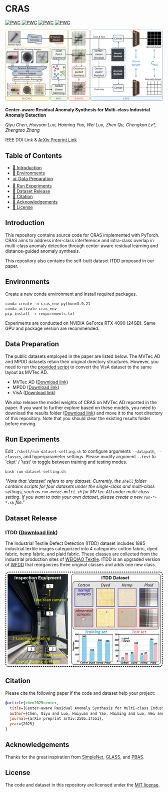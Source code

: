 # CRAS

[![PWC](https://img.shields.io/endpoint.svg?url=https://paperswithcode.com/badge/center-aware-residual-anomaly-synthesis-for/multi-class-anomaly-detection-on-mvtec-ad)](https://paperswithcode.com/sota/multi-class-anomaly-detection-on-mvtec-ad?p=center-aware-residual-anomaly-synthesis-for)
[![PWC](https://img.shields.io/endpoint.svg?url=https://paperswithcode.com/badge/center-aware-residual-anomaly-synthesis-for/anomaly-detection-on-mpdd)](https://paperswithcode.com/sota/anomaly-detection-on-mpdd?p=center-aware-residual-anomaly-synthesis-for)
[![PWC](https://img.shields.io/endpoint.svg?url=https://paperswithcode.com/badge/center-aware-residual-anomaly-synthesis-for/multi-class-anomaly-detection-on-itdd)](https://paperswithcode.com/sota/multi-class-anomaly-detection-on-itdd?p=center-aware-residual-anomaly-synthesis-for)
[![PWC](https://img.shields.io/endpoint.svg?url=https://paperswithcode.com/badge/center-aware-residual-anomaly-synthesis-for/anomaly-detection-on-mvtec-ad)](https://paperswithcode.com/sota/anomaly-detection-on-mvtec-ad?p=center-aware-residual-anomaly-synthesis-for)

![](figures/CRAS_schematic.png)

**Center-aware Residual Anomaly Synthesis for Multi-class Industrial Anomaly Detection**

_Qiyu Chen, Huiyuan Luo, Haiming Yao, Wei Luo, Zhen Qu, Chengkan Lv*, Zhengtao Zhang_

IEEE DOI Link &
[ArXiv Preprint Link](https://arxiv.org/abs/2505.17551)

## Table of Contents
* [📖 Introduction](#introduction)
* [🔧 Environments](#environments)
* [📊 Data Preparation](#data-preparation)
* [🚀 Run Experiments](#run-experiments)
* [📂 Dataset Release](#dataset-release)
* [🔗 Citation](#citation)
* [🙏 Acknowledgements](#acknowledgements)
* [📜 License](#license)

## Introduction
This repository contains source code for CRAS implemented with PyTorch.
CRAS aims to address inter-class interference and intra-class overlap in multi-class anomaly detection
through center-aware residual learning and distance-guided anomaly synthesis.

This repository also contains the self-built dataset ITDD proposed in our paper.

## Environments
Create a new conda environment and install required packages.
```
conda create -n cras_env python=3.9.21
conda activate cras_env
pip install -r requirements.txt
```
Experiments are conducted on NVIDIA GeForce RTX 4090 (24GB).
Same GPU and package version are recommended. 

## Data Preparation
The public datasets employed in the paper are listed below.
The MVTec AD and MPDD datasets retain their original directory structures.
However, you need to run the [provided script](https://github.com/amazon-science/spot-diff/?tab=readme-ov-file#data-preparation)
to convert the VisA dataset to the same layout as MVTec AD.

- MVTec AD ([Download link](https://www.mvtec.com/company/research/datasets/mvtec-ad/))
- MPDD ([Download link](https://github.com/stepanje/MPDD/))
- VisA ([Download link](https://github.com/amazon-science/spot-diff/))

We also release the model weights of CRAS on MVTec AD reported in the paper.
If you want to further explore based on these models,
you need to download the results folder
([Download link](https://drive.google.com/drive/folders/1v6SZD6O3LKVTTliVgp8DeFEqyZ0QCets?usp=sharing))
and move it to the root directory of this repository.
Note that you should clear the existing results folder before moving.

## Run Experiments
Edit `./shell/run-dataset-setting.sh` to configure arguments `--datapath`, `--classes`, and hyperparameter settings.
Please modify argument `--test` to 'ckpt' / 'test' to toggle between training and testing modes.

```
bash run-dataset-setting.sh
```

_"Note that 'dataset' refers to any dataset.
Currently, the `shell` folder contains scripts for four datasets under the single-class and multi-class settings,
such as `run-mvtec-multi.sh` for MVTec AD under multi-class setting. If you want to train your own dataset,
please create a new `run-*-*.sh` file."_

## Dataset Release
### ITDD ([Download link](https://drive.google.com/file/d/1Iy-f_jxJFhSxDc4J0f85wwQKuwj1NzvX/view?usp=sharing/))
The Industrial Textile Defect Detection (ITDD) dataset includes 1885 industrial textile images categorized into 4 categories:
cotton fabric, dyed fabric, hemp fabric, and plaid fabric.
These classes are collected from the industrial production sites of [WEIQIAO Textile](http://www.wqfz.com/en/).
ITDD is an upgraded version of [WFDD](https://github.com/cqylunlun/GLASS?tab=readme-ov-file#1wfdd-download-link)
that reorganizes three original classes and adds one new class.

![](figures/ITDD_samples.png)

## Citation
Please cite the following paper if the code and dataset help your project:

```bibtex
@article{chen2025center,
  title={Center-aware Residual Anomaly Synthesis for Multi-class Industrial Anomaly Detection},
  author={Chen, Qiyu and Luo, Huiyuan and Yao, Haiming and Luo, Wei and Qu, Zhen and Lv, Chengkan and Zhang, Zhengtao},
  journal={arXiv preprint arXiv:2505.17551},
  year={2025}
}
```

## Acknowledgements
Thanks for the great inspiration from [SimpleNet](https://github.com/DonaldRR/SimpleNet/), [GLASS](https://github.com/cqylunlun/GLASS/),
and [PBAS](https://github.com/cqylunlun/PBAS/).

## License
The code and dataset in this repository are licensed under the [MIT license](https://github.com/cqylunlun/CRAS?tab=MIT-1-ov-file/).
